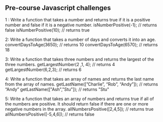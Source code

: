 ## Pre-course Javascript challenges

1 : Write a function that takes a number and returns true if it is a positive number and false if it is a negative number.
isNumberPositive(-1); // returns false
isNumberPositive(10); // returns true

2: Write a function that takes a number of days and converts it into an age.
convertDaysToAge(3650); // returns 10
convertDaysToAge(6570); // returns 18

3: Write a function that takes three numbers and returns the largest of the three numbers.
getLargestNumber(2 ,1, 4); // returns 4
getLargestNumber(6,2,3); // returns 6

4: Write a function that takes an array of names and returns the last name from the array of names.
getLastName([”Charlie”, “Rob”, “Andy”]); // returns “Andy”
getLastName(["Ash","Stu"]); // returns "Stu"

5: Write a function that takes an array of numbers and returns true if all of the numbers are positive. It should return false if there are one or more negative numbers in the array.
allNumbersPositive([2,4,5]); // returns true
allNumbersPositive([-5,4,6]); // returns false
